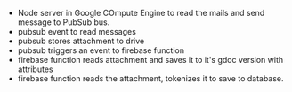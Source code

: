  - Node server in Google COmpute Engine to read the mails and send message to PubSub bus.
 - pubsub event to read messages
 - pubsub stores attachment to drive
 - pubsub triggers an event to firebase function
 - firebase function reads attachment and saves it to it's gdoc version with attributes
 - firebase function reads the attachment, tokenizes it to save to database.

